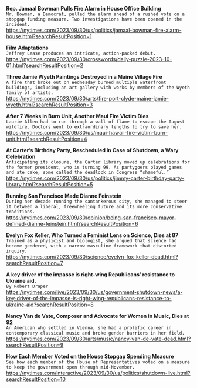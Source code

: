 **Rep. Jamaal Bowman Pulls Fire Alarm in House Office Building**\
`Mr. Bowman, a Democrat, pulled the alarm ahead of a rushed vote on a stopgap funding measure. Two investigations have been opened in the incident.`\
https://nytimes.com/2023/09/30/us/politics/jamaal-bowman-fire-alarm-house.html?searchResultPosition=1

**Film Adaptations**\
`Jeffrey Lease produces an intricate, action-packed debut.`\
https://nytimes.com/2023/09/30/crosswords/daily-puzzle-2023-10-01.html?searchResultPosition=2

**Three Jamie Wyeth Paintings Destroyed in a Maine Village Fire**\
`A fire that broke out on Wednesday burned multiple waterfront buildings, including an art gallery with works by members of the Wyeth family of artists.`\
https://nytimes.com/2023/09/30/arts/fire-port-clyde-maine-jamie-wyeth.html?searchResultPosition=3

**After 7 Weeks in Burn Unit, Another Maui Fire Victim Dies**\
`Laurie Allen had to run through a wall of flame to escape the August wildfire. Doctors went to extraordinary lengths to try to save her.`\
https://nytimes.com/2023/09/30/us/maui-hawaii-fire-victim-burn-unit.html?searchResultPosition=4

**At Carter’s Birthday Party, Rescheduled in Case of Shutdown, a Wary Celebration**\
`Anticipating its closure, the Carter library moved up celebrations for the former president, who is turning 99. As partygoers played games and ate cake, some called the deadlock in Congress “shameful.”`\
https://nytimes.com/2023/09/30/us/politics/jimmy-carter-birthday-party-library.html?searchResultPosition=5

**Running San Francisco Made Dianne Feinstein**\
`During her decade running the cantankerous city, she managed to steer it between a liberal, freewheeling future and its more conservative traditions.`\
https://nytimes.com/2023/09/30/opinion/being-san-francisco-mayor-defined-dianne-feinstein.html?searchResultPosition=6

**Evelyn Fox Keller, Who Turned a Feminist Lens on Science, Dies at 87**\
`Trained as a physicist and biologist, she argued that science had become gendered, with a narrow masculine framework that distorted inquiry.`\
https://nytimes.com/2023/09/30/science/evelyn-fox-keller-dead.html?searchResultPosition=7

**A key driver of the impasse is right-wing Republicans’ resistance to Ukraine aid.**\
`By Robert Draper`\
https://nytimes.com/live/2023/09/30/us/government-shutdown-news/a-key-driver-of-the-impasse-is-right-wing-republicans-resistance-to-ukraine-aid?searchResultPosition=8

**Nancy Van de Vate, Composer and Advocate for Women in Music, Dies at 92**\
`An American who settled in Vienna, she had a prolific career in contemporary classical music and broke gender barriers in her field.`\
https://nytimes.com/2023/09/30/arts/music/nancy-van-de-vate-dead.html?searchResultPosition=9

**How Each Member Voted on the House Stopgap Spending Measure**\
`See how each member of the House of Representatives voted on a measure to keep the government open through mid-November.`\
https://nytimes.com/interactive/2023/09/30/us/politics/shutdown-live.html?searchResultPosition=10

